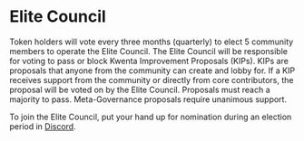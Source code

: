 # Elite Council

Token holders will vote every three months (quarterly) to elect 5 community members to operate the Elite Council. The Elite Council will be responsible for voting to pass or block Kwenta Improvement Proposals (KIPs). KIPs are proposals that anyone from the community can create and lobby for. If a KIP receives support from the community or directly from core contributors, the proposal will be voted on by the Elite Council. Proposals must reach a majority to pass. Meta-Governance proposals require unanimous support.&#x20;

To join the Elite Council, put your hand up for nomination during an election period in [Discord](https://www.discord.gg/Kwenta).&#x20;

